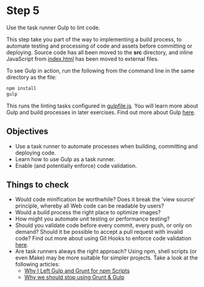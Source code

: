 # Step 5

Use the task runner Gulp to lint code.

This step take you part of the way to implementing a build process, to automate testing and processing of code and assets before committing or deploying. Source code has all been moved to the **src** directory, and inline JavaScript from [index.html](src/index.html) has been moved to external files.

To see Gulp in action, run the following from the command line in the same directory as the file:

```bash
npm install
gulp
```

This runs the linting tasks configured in [gulpfile.js](gulpfile.js). You will learn more about Gulp and build processes in later exercises. Find out more about Gulp [here](https://markgoodyear.com/2014/01/getting-started-with-gulp/).


## Objectives

* Use a task runner to automate processes when building, committing and deploying code.
* Learn how to use Gulp as a task runner.
* Enable (and potentially enforce) code validation.


## Things to check

* Would code minification be worthwhile? Does it break the 'view source' principle, whereby all Web code can be readable by users?
* Would a build process the right place to optimize images?
* How might you automate unit testing or performance testing?
* Should you validate code before every commit, every push, or only on demand? Should it be possible to accept a pull request with invalid code? Find out more about using Git Hooks to enforce code validation [here](https://www.atlassian.com/git/tutorials/git-hooks/local-hooks).
* Are task runners always the right approach? Using npm, shell scripts (or even Make) may be more suitable for simpler projects. Take a look at the following articles:
  * [Why I Left Gulp and Grunt for npm Scripts](why-i-left-gulp-and-grunt-for-npm-scripts-3d6853dd22b8#.bhl5k1muh)
  * [Why we should stop using Grunt & Gulp](https://www.keithcirkel.co.uk/why-we-should-stop-using-grunt/)

